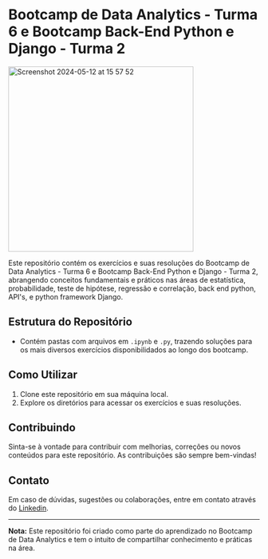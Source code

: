 # Bootcamp de Data Analytics - Turma 6 e Bootcamp Back-End Python e Django - Turma 2


<img width="371" alt="Screenshot 2024-05-12 at 15 57 52" src="https://github.com/NaraGuimma/Turma6-Bootcamp-Data-Analytics/assets/60903424/dcb4172f-e3fd-409f-abf8-44da0edcfee3"  align="center"><br>



Este repositório contém os exercícios e suas resoluções do Bootcamp de Data Analytics - Turma 6 e Bootcamp Back-End Python e Django - Turma 2, abrangendo conceitos fundamentais e práticos nas áreas de estatística, probabilidade, teste de hipótese, regressão e correlação, back end python, API's, e python framework Django.

## Estrutura do Repositório

- Contém pastas com arquivos em `.ipynb` e `.py`, trazendo soluções para os mais diversos exercícios disponibilidados ao longo dos bootcamp.

## Como Utilizar

1. Clone este repositório em sua máquina local.
2. Explore os diretórios para acessar os exercícios e suas resoluções.

## Contribuindo

Sinta-se à vontade para contribuir com melhorias, correções ou novos conteúdos para este repositório. As contribuições são sempre bem-vindas!

## Contato

Em caso de dúvidas, sugestões ou colaborações, entre em contato através do [Linkedin](https://www.linkedin.com/in/nara-guimaraes/).

---

**Nota:** Este repositório foi criado como parte do aprendizado no Bootcamp de Data Analytics e tem o intuito de compartilhar conhecimento e práticas na área.
